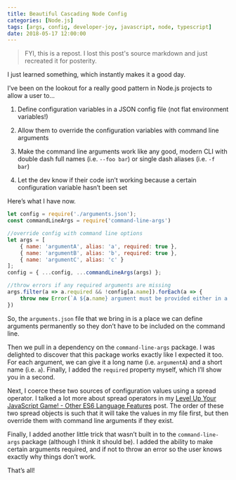 ```yaml
---
title: Beautiful Cascading Node Config
categories: [Node.js]
tags: [args, config, developer-joy, javascript, node, typescript]
date: 2018-05-17 12:00:00
---
```


> FYI, this is a repost. I lost this post's source markdown and just recreated it for posterity.

I just learned something, which instantly makes it a good day.

I’ve been on the lookout for a really good pattern in Node.js projects to allow a user to…

1. Define configuration variables in a JSON config file (not flat environment variables!)

1. Allow them to override the configuration variables with command line arguments

1. Make the command line arguments work like any good, modern CLI with double dash full names (i.e. `--foo bar`) or single dash aliases (i.e. `-f bar`)

1. Let the dev know if their code isn’t working because a certain configuration variable hasn’t been set

Here’s what I have now.

``` js
let config = require('./arguments.json');
const commandLineArgs = require('command-line-args')

//override config with command line options  
let args = [
    { name: 'argumentA', alias: 'a', required: true },
    { name: 'argumentB', alias: 'b', required: true },
    { name: 'argumentC', alias: 'c' }
];
config = { ...config, ...commandLineArgs(args) };

//throw errors if any required arguments are missing
args.filter(a => a.required && !config[a.name]).forEach(a => {
    throw new Error(`A ${a.name} argument must be provided either in a device.json file or as a command line argument.`);
})
```

So, the `arguments.json` file that we bring in is a place we can define arguments permanently so they don’t have to be included on the command line.

Then we pull in a dependency on the `command-line-args` package. I was delighted to discover that this package works exactly like I expected it too. For each argument, we can give it a long name (i.e. `argumentA`) and a short name (i.e. `a`). Finally, I added the `required` property myself, which I’ll show you in a second.

Next, I coerce these two sources of configuration values using a spread operator. I talked a lot more about spread operators in my [Level Up Your JavaScript Game! - Other ES6 Language Features](http://codefoster.com/levelup-es6) post. The order of these two spread objects is such that it will take the values in my file first, but then override them with command line arguments if they exist.

Finally, I added another little trick that wasn’t built in to the `command-line-args` package (although I think it should be). I added the ability to make certain arguments required, and if not to throw an error so the user knows exactly why things don’t work.

That’s all!